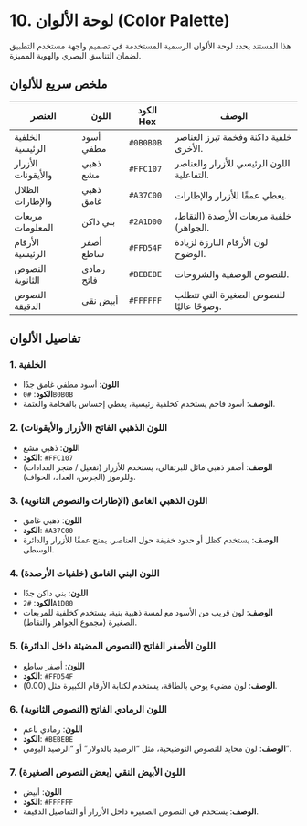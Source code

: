 # 10. لوحة الألوان (Color Palette)

هذا المستند يحدد لوحة الألوان الرسمية المستخدمة في تصميم واجهة مستخدم التطبيق لضمان التناسق البصري والهوية المميزة.

## ملخص سريع للألوان

| العنصر             | اللون        | الكود Hex | الوصف                                   |
| ------------------ | ----------- | --------- | --------------------------------------- |
| الخلفية الرئيسية   | أسود مطفي   | `#0B0B0B` | خلفية داكنة وفخمة تبرز العناصر الأخرى.     |
| الأزرار والأيقونات | ذهبي مشع    | `#FFC107` | اللون الرئيسي للأزرار والعناصر التفاعلية. |
| الظلال والإطارات   | ذهبي غامق   | `#A37C00` | يعطي عمقًا للأزرار والإطارات.              |
| مربعات المعلومات  | بني داكن     | `#2A1D00` | خلفية مربعات الأرصدة (النقاط، الجواهر).   |
| الأرقام الرئيسية   | أصفر ساطع   | `#FFD54F` | لون الأرقام البارزة لزيادة الوضوح.       |
| النصوص الثانوية    | رمادي فاتح  | `#BEBEBE` | للنصوص الوصفية والشروحات.               |
| النصوص الدقيقة     | أبيض نقي    | `#FFFFFF` | للنصوص الصغيرة التي تتطلب وضوحًا عاليًا.  |

## تفاصيل الألوان

### 1. الخلفية

- **اللون**: أسود مطفي غامق جدًا
- **الكود**: `#0B0B0B`
- **الوصف**: أسود فاحم يستخدم كخلفية رئيسية، يعطي إحساس بالفخامة والعتمة.

### 2. اللون الذهبي الفاتح (الأزرار والأيقونات)

- **اللون**: ذهبي مشع
- **الكود**: `#FFC107`
- **الوصف**: أصفر ذهبي مائل للبرتقالي، يستخدم للأزرار (تفعيل / متجر العدادات) وللرموز (الجرس، العداد، الحواف).

### 3. اللون الذهبي الغامق (الإطارات والنصوص الثانوية)

- **اللون**: ذهبي غامق
- **الكود**: `#A37C00`
- **الوصف**: يستخدم كظل أو حدود خفيفة حول العناصر، يمنح عمقًا للأزرار والدائرة الوسطى.

### 4. اللون البني الغامق (خلفيات الأرصدة)

- **اللون**: بني داكن جدًا
- **الكود**: `#2A1D00`
- **الوصف**: لون قريب من الأسود مع لمسة ذهبية بنية، يستخدم كخلفية للمربعات الصغيرة (مجموع الجواهر والنقاط).

### 5. اللون الأصفر الفاتح (النصوص المضيئة داخل الدائرة)

- **اللون**: أصفر ساطع
- **الكود**: `#FFD54F`
- **الوصف**: لون مضيء يوحي بالطاقة، يستخدم لكتابة الأرقام الكبيرة مثل (0.00).

### 6. اللون الرمادي الفاتح (النصوص الثانوية)

- **اللون**: رمادي ناعم
- **الكود**: `#BEBEBE`
- **الوصف**: لون محايد للنصوص التوضيحية، مثل “الرصيد بالدولار” أو “الرصيد اليومي”.

### 7. اللون الأبيض النقي (بعض النصوص الصغيرة)

- **اللون**: أبيض
- **الكود**: `#FFFFFF`
- **الوصف**: يستخدم في النصوص الصغيرة داخل الأزرار أو التفاصيل الدقيقة.
